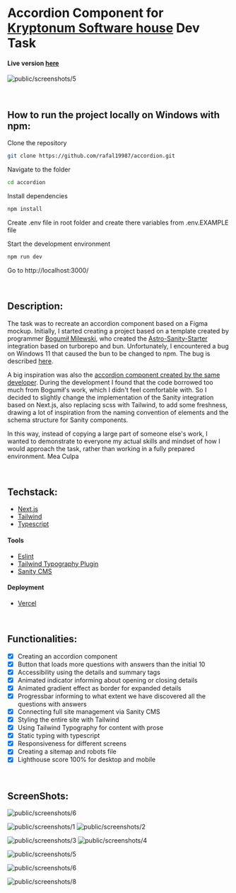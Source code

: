 # Accordion Component for [Kryptonum Software house](https://kryptonum.eu/pl) Dev Task

#### Live version [here](https://accordion-lilac-omega.vercel.app/)

![public/screenshots/5](./public/screenshots/5.webp)

<br />

## How to run the project locally on Windows with npm:

Clone the repository

```bash
git clone https://github.com/rafal19987/accordion.git
```

Navigate to the folder

```bash
cd accordion
```

Install dependencies

```bash
npm install
```

Create .env file in root folder and create there variables from .env.EXAMPLE file

Start the development environment

```bash
npm run dev
```

Go to http://localhost:3000/

<br />

## Description:

The task was to recreate an accordion component based on a Figma mockup. Initially, I started creating a project based on a template created by programmer [Bogumił Milewski](https://github.com/milewskibogumil), who created the [Astro-Sanity-Starter](https://github.com/milewskibogumil/astro-sanity-starter) integration based on turborepo and bun. Unfortunately, I encountered a bug on Windows 11 that caused the bun to be changed to npm. The bug is described [here](https://github.com/getcursor/cursor/issues/1007).

A big inspiration was also the [accordion component created by the same developer](https://github.com/kryptonum-dev/kryptonum-eu/blob/main/apps/astro/src/components/ui/Accordion.astro). During the development I found that the code borrowed too much from Bogumił's work, which I didn't feel comfortable with. So I decided to slightly change the implementation of the Sanity integration based on Next.js, also replacing scss with Tailwind, to add some freshness, drawing a lot of inspiration from the naming convention of elements and the schema structure for Sanity components.

In this way, instead of copying a large part of someone else's work, I wanted to demonstrate to everyone my actual skills and mindset of how I would approach the task, rather than working in a fully prepared environment. Mea Culpa

<br />

## Techstack:

- [Next.js](https://nextjs.org/)
- [Tailwind](https://tailwindcss.com/)
- [Typescript](https://www.typescriptlang.org/)

#### Tools

- [Eslint](https://eslint.org/)
- [Tailwind Typography Plugin](https://v1.tailwindcss.com/docs/typography-plugin)
- [Sanity CMS](https://www.sanity.io/)

#### Deployment

- [Vercel](https://vercel.com/)

<br />

## Functionalities:

- [x] Creating an accordion component
- [x] Button that loads more questions with answers than the initial 10
- [x] Accessibility using the details and summary tags
- [x] Animated indicator informing about opening or closing details
- [x] Animated gradient effect as border for expanded details
- [x] Progressbar informing to what extent we have discovered all the questions with answers
- [x] Connecting full site management via Sanity CMS
- [x] Styling the entire site with Tailwind
- [x] Using Tailwind Typography for content with prose
- [x] Static typing with typescript
- [x] Responsiveness for different screens
- [x] Creating a sitemap and robots file
- [x] Lighthouse score 100% for desktop and mobile

<br />

## ScreenShots:

![public/screenshots/6](./public/screenshots/6.webp)

![public/screenshots/1](./public/screenshots/1.webp)
![public/screenshots/2](./public/screenshots/2.webp)

![public/screenshots/3](./public/screenshots/3.webp)
![public/screenshots/4](./public/screenshots/4.webp)

![public/screenshots/5](./public/screenshots/5.webp)

![public/screenshots/6](./public/screenshots/7.webp)

![public/screenshots/8](./public/screenshots/8.webp)
